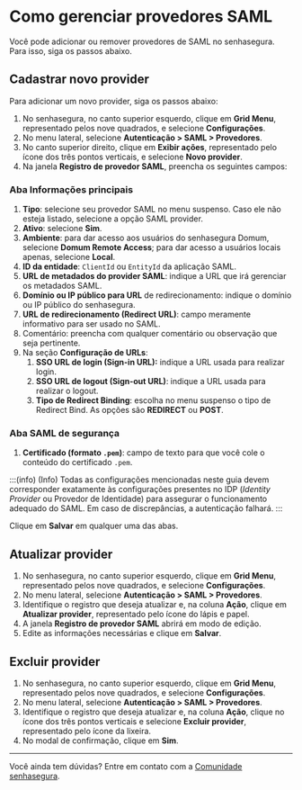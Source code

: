 # Como gerenciar provedores SAML

Você pode adicionar ou remover provedores de SAML no senhasegura. Para isso, siga os passos abaixo.

## Cadastrar novo provider

Para adicionar um novo provider, siga os passos abaixo:

1. No senhasegura, no canto superior esquerdo, clique em **Grid Menu**, representado pelos nove quadrados, e selecione **Configurações**.
2. No menu lateral, selecione **Autenticação > SAML > Provedores**.
3. No canto superior direito, clique em **Exibir ações**, representado pelo ícone dos três pontos verticais, e selecione **Novo provider**.
4. Na janela **Registro de provedor SAML**, preencha os seguintes campos:

### Aba Informações principais

1. **Tipo**: selecione seu provedor SAML no menu suspenso. Caso ele não esteja listado, selecione a opção SAML provider.
2. **Ativo**: selecione **Sim**.
3. **Ambiente**: para dar acesso aos usuários do senhasegura Domum, selecione **Domum Remote Access**; para dar acesso a usuários locais apenas, selecione **Local**.
4. **ID da entidade**: `ClientId` ou `EntityId` da aplicação SAML.
5. **URL de metadados do provider SAML**: indique a URL que irá gerenciar os metadados SAML.
6. **Domínio ou IP público para URL** de redirecionamento: indique o domínio ou IP público do senhasegura.
7. **URL de redirecionamento (Redirect URL)**: campo meramente informativo para ser usado no SAML.
8. Comentário: preencha com qualquer comentário ou observação que seja pertinente.
9. Na seção **Configuração de URLs**:
   1. **SSO URL de login (Sign-in URL):** indique a URL usada para realizar login.
   2. **SSO URL de logout (Sign-out URL)**: indique a URL usada para realizar o logout.
   3. **Tipo de Redirect Binding**: escolha no menu suspenso o tipo de Redirect Bind. As opções são **REDIRECT** ou **POST**.

### Aba SAML de segurança

1. **Certificado (formato `.pem`)**: campo de texto para que você cole o conteúdo do certificado `.pem`.

:::(info) (Info)
Todas as configurações mencionadas neste guia devem corresponder exatamente às configurações presentes no IDP (*Identity Provider* ou Provedor de Identidade) para assegurar o funcionamento adequado do SAML. Em caso de discrepâncias, a autenticação falhará.
:::

Clique em **Salvar** em qualquer uma das abas.

## Atualizar provider

1. No senhasegura, no canto superior esquerdo, clique em **Grid Menu**, representado pelos nove quadrados, e selecione **Configurações**.
2. No menu lateral, selecione **Autenticação > SAML > Provedores**.
3. Identifique o registro que deseja atualizar e, na coluna **Ação**, clique em **Atualizar provider**, representado pelo ícone do lápis e papel.
4. A janela **Registro de provedor SAML** abrirá em modo de edição.
5. Edite as informações necessárias e clique em **Salvar**.

## Excluir provider

1. No senhasegura, no canto superior esquerdo, clique em **Grid Menu**, representado pelos nove quadrados, e selecione **Configurações**.
2. No menu lateral, selecione **Autenticação > SAML > Provedores**.
3. Identifique o registro que deseja atualizar e, na coluna **Ação**, clique no ícone dos três pontos verticais e selecione **Excluir provider**, representado pelo ícone da lixeira.
4. No modal de confirmação, clique em **Sim**.

---

Você ainda tem dúvidas? Entre em contato com a [Comunidade senhasegura](https://community.senhasegura.io/).